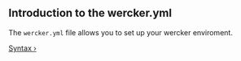 ## Introduction to the wercker.yml

The `wercker.yml` file allows you to set up your wercker enviroment.

[Syntax &rsaquo;](/learn/wercker-yml/02_syntax.html "nav next yml")
